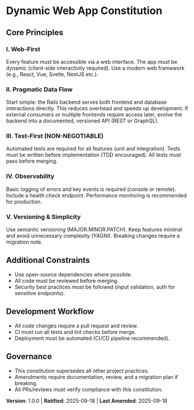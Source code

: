 
# Dynamic Web App Constitution



## Core Principles

### I. Web-First
Every feature must be accessible via a web interface. The app must be dynamic (client-side interactivity required). Use a modern web framework (e.g., React, Vue, Svelte, NextJS etc.).

### II. Pragmatic Data Flow
Start simple: the Rails backend serves both frontend and database interactions directly. This reduces overhead and speeds up development. If external consumers or multiple frontends require access later, evolve the backend into a documented, versioned API (REST or GraphQL).

### III. Test-First (NON-NEGOTIABLE)
Automated tests are required for all features (unit and integration). Tests must be written before implementation (TDD encouraged). All tests must pass before merging.

### IV. Observability
Basic logging of errors and key events is required (console or remote). Include a health check endpoint. Performance monitoring is recommended for production.

### V. Versioning & Simplicity
Use semantic versioning (MAJOR.MINOR.PATCH). Keep features minimal and avoid unnecessary complexity (YAGNI). Breaking changes require a migration note.


## Additional Constraints

- Use open-source dependencies where possible.
- All code must be reviewed before merging.
- Security best practices must be followed (input validation, auth for sensitive endpoints).


## Development Workflow

- All code changes require a pull request and review.
- CI must run all tests and lint checks before merge.
- Deployment must be automated (CI/CD pipeline recommended).


## Governance

- This constitution supersedes all other project practices.
- Amendments require documentation, review, and a migration plan if breaking.
- All PRs/reviews must verify compliance with this constitution.

**Version**: 1.0.0 | **Ratified**: 2025-09-18 | **Last Amended**: 2025-09-18